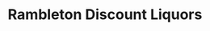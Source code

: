 ---
title: "Rambleton Discount Liquors"
url: /new-castle/rambleton-discount-liquors/
shop: alcohol
---